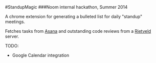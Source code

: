 #StandupMagic
###Noom internal hackathon, Summer 2014

A chrome extension for generating a bulleted list for daily "standup" meetings.

Fetches tasks from [Asana](www.asana.com) and outstanding code reviews from a [Rietveld](https://code.google.com/p/rietveld/) server.

TODO:

* Google Calendar integration
